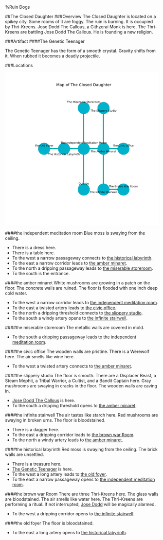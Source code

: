 %Ruin Dogs

##The Closed Daughter
###Overview
The Closed Daughter is located on a spikey city. Some rooms of it are foggy. The ruin is burning. It is occupied by Thri-Kreens. <a name="Jose-Dodd-The-Callous"></a>Jose Dodd The Callous, a Githzerai Monk is here. The Thri-Kreens are battling Jose Dodd The Callous. He  is founding a new religion. 



###Artifact
####<a name="The-Genetic-Teenager"></a>The Genetic Teenager


The Genetic Teenager has the form of a smooth crystal. Gravity shifts from it. When rubbed it becomes a deadly projectile. 





###Locations


![](../v2/images/The-Closed-Daughter.png)

####<a name="the-independent-meditation-room"></a>the independent meditation room
Blue moss is swaying from the ceiling. 



* There is a dress here.
* There is a table here.
* To the west a narrow passageway connects to [the historical labyrinth](#the-historical-labyrinth).
* To the east a narrow corridor leads to [the amber minaret](#the-amber-minaret).
* To the north a dripping passageway leads to [the miserable storeroom](#the-miserable-storeroom).
* To the south is the entrance.


####<a name="the-amber-minaret"></a>the amber minaret
White mushrooms are growing in a patch on the floor. The concrete walls are ruined. The floor is flooded with one inch deep cold water. 



* To the west a narrow corridor leads to [the independent meditation room](#the-independent-meditation-room).
* To the east a twisted artery leads to [the civic office](#the-civic-office).
* To the north a dripping threshold connects to [the slippery studio](#the-slippery-studio).
* To the south a windy artery opens to [the infinite stairwell](#the-infinite-stairwell).


####<a name="the-miserable-storeroom"></a>the miserable storeroom
The metallic walls are covered in mold. 



* To the south a dripping passageway leads to [the independent meditation room](#the-independent-meditation-room).


####<a name="the-civic-office"></a>the civic office
The wooden walls are pristine. There is a Werewolf here. The air smells like wine here. 



* To the west a twisted artery connects to [the amber minaret](#the-amber-minaret).


####<a name="the-slippery-studio"></a>the slippery studio
The floor is smooth. There are a Displacer Beast, a Steam Mephit, a Tribal Warrior, a Cultist, and a Bandit Captain here. Gray mushrooms are swaying in cracks in the floor. The wooden walls are caving in. 



* [Jose Dodd The Callous](#Jose-Dodd-The-Callous) is here.
* To the south a dripping threshold opens to [the amber minaret](#the-amber-minaret).


####<a name="the-infinite-stairwell"></a>the infinite stairwell
The air tastes like starch here. Red mushrooms are swaying in broken urns. The floor is bloodstained. 



* There is a dagger here.
* To the east a dripping corridor leads to [the brown war Room](#the-brown-war-Room).
* To the north a windy artery leads to [the amber minaret](#the-amber-minaret).


####<a name="the-historical-labyrinth"></a>the historical labyrinth
Red moss is swaying from the ceiling. The brick walls are unsettled. 



* There is a treasure here.
* [The Genetic Teenager](#The-Genetic-Teenager) is here.
* To the west a long artery leads to [the old foyer](#the-old-foyer).
* To the east a narrow passageway opens to [the independent meditation room](#the-independent-meditation-room).


####<a name="the-brown-war-Room"></a>the brown war Room
There are three Thri-Kreens here. The glass walls are bloodstained. The air smells like water here. The Thri-Kreens are performing a ritual. If not interrupted, [Jose Dodd](#Jose-Dodd) will be magically alarmed. 



* To the west a dripping corridor opens to [the infinite stairwell](#the-infinite-stairwell).


####<a name="the-old-foyer"></a>the old foyer
The floor is bloodstained. 



* To the east a long artery opens to [the historical labyrinth](#the-historical-labyrinth).


